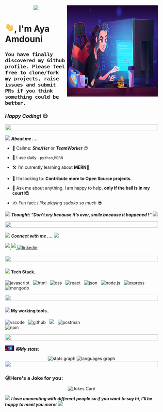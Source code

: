 <!--💬GREETINGSTITLE / 🌐WEBSITE: https://github.com/ayaamdouni/readme-typing-svg -->
<p align="center">
<img src="https://readme-typing-svg.herokuapp.com?font=Orbitron&size=40&color=%23FF69B4&height=67&duration=3000&center=true&lines=HEY%20THERE">

<img src ="2304.w056.n005.193B.p15.193.jpg" align="right" width="300" height="300" />

<h1 align="left" ><img src="https://raw.githubusercontent.com/ABSphreak/ABSphreak/master/gifs/Hi.gif" width="30px">, I'm Aya Amdouni </h1>

<h3><samp><strong>You have finally discovered my Github profile. Please feel free to clone/fork my projects, raise issues and submit PRs if you think something could be better.</strong></samp></h3> 
<h3><i>Happy Coding!</i> 😊</h3>

<!--📏LINE-->
<img src="https://i.imgur.com/dBaSKWF.gif" height="20" width="100%">

<img src="https://media.giphy.com/media/iY8CRBdQXODJSCERIr/giphy.gif" width="30px">&nbsp;**_About me ...._**

- 🧠 Callme: **_She/Her_** or **_TeamWorker_** 😊 <br>

- 🤔 I use daily `.python`,`MERN`
- 🛠 I’m currently learning about **MERN**🥰<br>
- 🌱 I’m looking to: **Contribute more to Open Source projects.**
- 💬 Ask me about anything, I am happy to help, **only if the ball is in my court!😉**<br>
- ✍️ Fun fact: _I like playing sudoko so much_ 😎<br>

<img src="https://media.giphy.com/media/gH3LO09IOiZIqePwv9/giphy.gif" width="50" /> <b><i align="center">Thought: "Don’t cry because it’s over, smile because it happened !”</i></b> <img src="https://media.giphy.com/media/qjqUcgIyRjsl2/giphy.gif" width="50" />

<!--📏LINE-->
<img src="https://i.imgur.com/dBaSKWF.gif" height="20" width="100%">

<img src="https://media.giphy.com/media/iY8CRBdQXODJSCERIr/giphy.gif" width="30px">&nbsp;***Connect with me ....*** <img src='https://raw.githubusercontent.com/ShahriarShafin/ShahriarShafin/main/Assets/handshake.gif' width="70px">
<p>
<a href="https://www.instagram.com/______palak_____gupta_______" target="_blank">
<img src="https://img.shields.io/badge/instagram-%ff5851db.svg?color=f02b9a&style=for-the-badge&logo=instagram&logoColor=white" t=instagram style="margin-bottom: 5px;" />
</a>
<a href="https://www.facebook.com/profile.php?id=100004826448771" target="_blank">
<img src="https://img.shields.io/badge/Messenger-00B2FF?style=for-the-badge&logo=messenger&logoColor=white"  style="margin-bottom: 5px;" />
</a>
<a href="https://www.linkedin.com/in/aya-amdouni-9006b0167/" target="_blank">
<img src=https://img.shields.io/badge/linkedin-%2300acee.svg?color=405DE6&style=for-the-badge&logo=linkedin&logoColor=white alt=linkedin style="margin-bottom: 5px;" />
</a>

</p>

 <!--📏LINE-->
<img src="https://i.imgur.com/dBaSKWF.gif" height="20" width="100%">

 <h4><img src="https://media.giphy.com/media/iY8CRBdQXODJSCERIr/giphy.gif" width="30px">&nbsp;Tech Stack..</h4>
<p >
 <img src="https://img.shields.io/badge/javascript%20-%23F7DF1.svg?&style=for-the-badge&logo=javascript&logoColor=white" alt="javascript" />&nbsp;&nbsp;
 <img src="https://img.shields.io/badge/html5%20-%23e34f26.svg?&style=for-the-badge&logo=html5&logoColor=white" alt="html" />&nbsp;&nbsp;
 <img src="https://img.shields.io/badge/css3%20-%231572B6.svg?&style=for-the-badge&logo=css3&logoColor=white" alt="css" />&nbsp;&nbsp;
 <img src="https://img.shields.io/badge/React-20232A?style=for-the-badge&logo=react&logoColor=61DAFB" alt="react" />&nbsp;&nbsp;
 <img src="https://img.shields.io/badge/json-5E5C5C?style=for-the-badge&logo=json&logoColor=white" alt="json" />&nbsp;&nbsp;
 <img src="https://img.shields.io/badge/Node.js%20-%23F7DF1E.svg?&style=for-the-badge&color=6DB35A&logo=Node.js&logoColor=white" alt="node.js"/>&nbsp;&nbsp;
 <img src="https://img.shields.io/badge/Express.js-000000?style=for-the-badge&logo=express&logoColor=white" alt="express"/>&nbsp;&nbsp;
 <img src="https://img.shields.io/badge/MongoDB%20-%23F7DF1E.svg?&style=for-the-badge&color=f60c88&logo=MongoDB&logoColor=white" alt="mongodb"/>&nbsp;&nbsp;
 <br/>
 
</p>
<!--📏LINE-->
<img src="https://i.imgur.com/dBaSKWF.gif" height="20" width="100%">

<h4><img src="https://media.giphy.com/media/iY8CRBdQXODJSCERIr/giphy.gif" width="30px">&nbsp;My working tools..</h4>
<p>
  <img src="https://img.shields.io/badge/VSCode-0078D4?style=for-the-badge&logo=visual%20studio%20code&logoColor=white" alt="vscode" />&nbsp;&nbsp;
  <img src="https://img.shields.io/badge/GitHub-100000?style=for-the-badge&logo=github&logoColor=white" alt="github"/>&nbsp;&nbsp;
  <img src="https://img.shields.io/badge/Git%20-%23F7DF1E.svg?&style=for-the-badge&color=blue&logo=Git&logoColor=white" />&nbsp;&nbsp;
 <img src="https://img.shields.io/badge/Postman-FF6C37?style=for-the-badge&logo=Postman&logoColor=white" alt="postman"/>&nbsp;&nbsp;
 <br/>
  <img src="https://img.shields.io/badge/NPM-%23000000.svg?style=for-the-badge&logo=npm&logoColor=white" alt="npm"/>&nbsp;&nbsp;
  

</p>
<!--📏LINE-->
<img src="https://i.imgur.com/dBaSKWF.gif" height="20" width="100%">

<p align="left">
<img src="2304.w056.n005.193B.p15.193.jpg" width="30px" alt="Git"/>&nbsp;<i><b>🐱My stats:</b></i> 
</p>

<div align="center">
  <img src="https://github-readme-stats.vercel.app/api?username=ayaamdouni&hide_title=false&hide_rank=false&show_icons=true&include_all_commits=true&count_private=true&disable_animations=false&theme=dracula&locale=en&hide_border=false" height="150" alt="stats graph"  />
  <img src="https://github-readme-stats.vercel.app/api/top-langs?username=ayaamdouni&locale=en&hide_title=false&layout=compact&card_width=320&langs_count=5&theme=dracula&hide_border=false" height="150" alt="languages graph"  />
</div>


<!--📙LANGUAGES / 🌐WEBSITE: https://github.com/anuraghazra/github-readme-stats -->

<!--📏LINE-->
<img src="https://i.imgur.com/dBaSKWF.gif" height="20" width="100%">

### 😜Here's a Joke for you:

<p align="center"><img src="https://readme-jokes.vercel.app/api" alt="Jokes Card" />
</p>

<img src="https://media.giphy.com/media/LnQjpWaON8nhr21vNW/giphy.gif" width="60"> <em><b>**I love connecting with different people</b> so if you want to say <b>hi, I'll be happy to meet you more!**</b></em> <img src="https://media.giphy.com/media/7j2hfyeVcDtf2/giphy.gif" width="50" />
